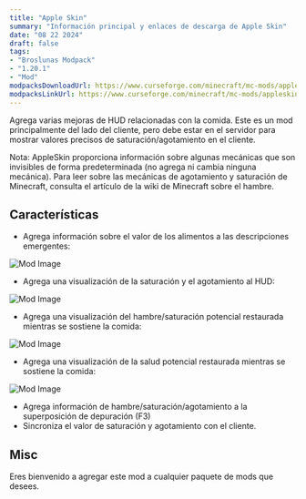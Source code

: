 ```yaml
---
title: "Apple Skin"
summary: "Información principal y enlaces de descarga de Apple Skin"
date: "08 22 2024"
draft: false
tags:
- "Broslunas Modpack"
- "1.20.1"
- "Mod"
modpacksDownloadUrl: https://www.curseforge.com/minecraft/mc-mods/appleskin/files/all?page=1&pageSize=20&version=1.20.1&gameVersionTypeId=1
modpacksLinkUrl: https://www.curseforge.com/minecraft/mc-mods/appleskin
---
```

Agrega varias mejoras de HUD relacionadas con la comida. Este es un mod principalmente del lado del cliente, pero debe estar en el servidor para mostrar valores precisos de saturación/agotamiento en el cliente.

Nota: AppleSkin proporciona información sobre algunas mecánicas que son invisibles de forma predeterminada (no agrega ni cambia ninguna mecánica). Para leer sobre las mecánicas de agotamiento y saturación de Minecraft, consulta el artículo de la wiki de Minecraft sobre el hambre.

## Características
- Agrega información sobre el valor de los alimentos a las descripciones emergentes:
<img src="/assets/img/minecraft/mods/apple-skin/1.png" alt="Mod Image">

- Agrega una visualización de la saturación y el agotamiento al HUD:
<img src="/assets/img/minecraft/mods/apple-skin/2.gif" alt="Mod Image">

- Agrega una visualización del hambre/saturación potencial restaurada mientras se sostiene la comida:
<img src="/assets/img/minecraft/mods/apple-skin/3.gif" alt="Mod Image">

- Agrega una visualización de la salud potencial restaurada mientras se sostiene la comida:
<img src="/assets/img/minecraft/mods/apple-skin/4.gif" alt="Mod Image">

- Agrega información de hambre/saturación/agotamiento a la superposición de depuración (F3)
- Sincroniza el valor de saturación y agotamiento con el cliente.

## Misc
Eres bienvenido a agregar este mod a cualquier paquete de mods que desees.